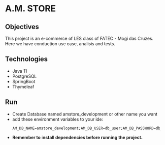 # A.M. STORE

## Objectives
This project is an e-commerce of LES class of FATEC - Mogi das Cruzes. Here we have conduction use case, analisis and tests.

## Technologies
- Java 11
- PostgreSQL
- SpringBoot
- Thymeleaf

## Run
- Create Database named amstore_development or other name you want
- add these environment variables to your ide:
    ```
    AM_DB_NAME=amstore_development;AM_DB_USER=db_user;AM_DB_PASSWORD=db_password
    ```
- **Remember to install dependencies before running the project.**
